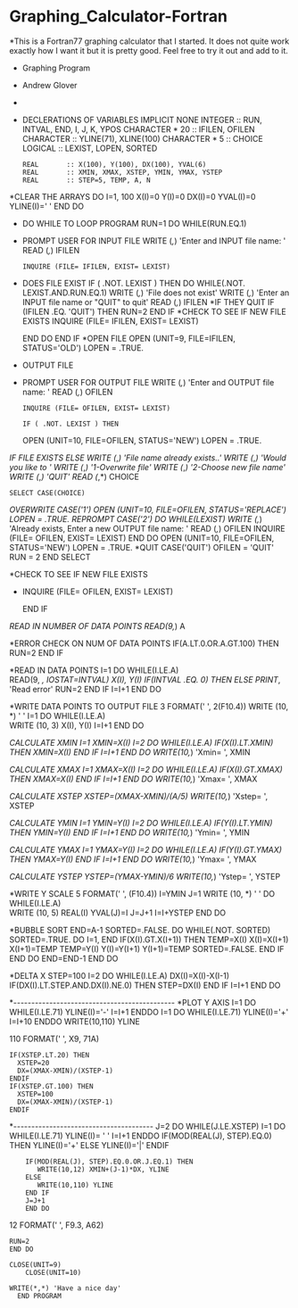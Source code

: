 # Graphing_Calculator-Fortran
*This is a Fortran77 graphing calculator that I started.  It does not quite work exactly how I want it but it is pretty good.  Feel free to try it out and add to it. 
* Graphing Program
* Andrew Glover
* 

* DECLERATIONS OF VARIABLES
      IMPLICIT NONE
      INTEGER        :: RUN, INTVAL, END, I, J, K, YPOS
      CHARACTER * 20 :: IFILEN, OFILEN
      CHARACTER      :: YLINE(71), XLINE(100)
      CHARACTER * 5  :: CHOICE
      LOGICAL        :: LEXIST, LOPEN, SORTED

      REAL 	     :: X(100), Y(100), DX(100), YVAL(6)
      REAL	     :: XMIN, XMAX, XSTEP, YMIN, YMAX, YSTEP
      REAL	     :: STEP=5, TEMP, A, N

*CLEAR THE ARRAYS
	DO I=1, 100
	X(I)=0
	Y(I)=0
	DX(I)=0
	YVAL(I)=0
	YLINE(I)=' '
	END DO

* DO WHILE TO LOOP PROGRAM
	RUN=1
      DO WHILE(RUN.EQ.1)

* PROMPT USER FOR INPUT FILE
      WRITE (*,*) 'Enter and INPUT file name: '
      READ (*,*) IFILEN

      INQUIRE (FILE= IFILEN, EXIST= LEXIST)
* DOES FILE EXIST
        IF ( .NOT. LEXIST ) THEN
	DO WHILE(.NOT. LEXIST.AND.RUN.EQ.1)
	WRITE (*,*) 'File does not exist'
        WRITE (*,*) 'Enter an INPUT file name or "QUIT" to quit'
        READ (*,*) IFILEN
*IF THEY QUIT
	IF (IFILEN .EQ. 'QUIT') THEN
        RUN=2
	END IF
*CHECK TO SEE IF NEW FILE EXISTS
	INQUIRE (FILE= IFILEN, EXIST= LEXIST)
	
	END DO
	END IF
*OPEN FILE
      OPEN (UNIT=9, FILE=IFILEN, STATUS='OLD')
      LOPEN = .TRUE.


* OUTPUT FILE
* PROMPT USER FOR OUTPUT FILE
      WRITE (*,*) 'Enter and OUTPUT file name: '
      READ (*,*) OFILEN

      INQUIRE (FILE= OFILEN, EXIST= LEXIST)

      IF ( .NOT. LEXIST ) THEN
	OPEN (UNIT=10, FILE=OFILEN, STATUS='NEW')
      	LOPEN = .TRUE.
        
*IF FILE EXISTS
	ELSE
	WRITE (*,*) 'File name already exists..'
	WRITE (*,*) 'Would you like to '
	WRITE (*,*) '1-Overwrite file'
	WRITE (*,*) '2-Choose new file name'
	WRITE (*,*) 'QUIT'
	READ (*,*) CHOICE

	SELECT CASE(CHOICE)
*OVERWRITE
		CASE('1')
		 OPEN (UNIT=10, FILE=OFILEN, STATUS='REPLACE')
      		 LOPEN = .TRUE.
*REPROMPT
		CASE('2')
		 DO WHILE(LEXIST)
		 WRITE (*,*) 'Already exists, Enter a new OUTPUT file name: '
		 READ (*,*) OFILEN
		 INQUIRE (FILE= OFILEN, EXIST= LEXIST)
		 END DO
		 OPEN (UNIT=10, FILE=OFILEN, STATUS='NEW')
      		 LOPEN = .TRUE.
*QUIT
		CASE('QUIT')
		OFILEN = 'QUIT'
		RUN = 2
	END SELECT

*CHECK TO SEE IF NEW FILE EXISTS
*	INQUIRE (FILE= OFILEN, EXIST= LEXIST)
	
	END IF

*READ IN NUMBER OF DATA POINTS
	READ(9,*) A

*ERROR CHECK ON NUM OF DATA POINTS
      IF(A.LT.0.OR.A.GT.100) THEN
	RUN=2
      END IF

*READ IN DATA POINTS
	I=1
	DO WHILE(I.LE.A)	
	  READ(9, *, IOSTAT=INTVAL) X(I), Y(I)
	  IF(INTVAL .EQ. 0) THEN
	  ELSE
	  PRINT*, 'Read error'
	  RUN=2
	  END IF
	  I=I+1
      	END DO

*WRITE DATA POINTS TO OUTPUT FILE
3		FORMAT(' ', 2(F10.4))
	WRITE (10, *) ' '
	I=1
	DO WHILE(I.LE.A)	
		WRITE (10, 3) X(I), Y(I)
		I=I+1
	END DO

*CALCULATE XMIN
	I=1
	XMIN=X(I)
	I=2
	DO WHILE(I.LE.A)
	 IF(X(I).LT.XMIN) THEN
	   XMIN=X(I)
	 END IF
	 I=I+1
	END DO
	WRITE(10,*) 'Xmin= ', XMIN

*CALCULATE XMAX
	I=1
	XMAX=X(I)
	I=2
	DO WHILE(I.LE.A)
	 IF(X(I).GT.XMAX) THEN
	   XMAX=X(I)
	 END IF
	I=I+1
	END DO
	WRITE(10,*) 'Xmax= ', XMAX

*CALCULATE XSTEP
	XSTEP=(XMAX-XMIN)/(A/5)
	WRITE(10,*) 'Xstep= ', XSTEP

*CALCULATE YMIN
	I=1
	YMIN=Y(I)
	I=2
	DO WHILE(I.LE.A)
	 IF(Y(I).LT.YMIN) THEN
	   YMIN=Y(I)
	 END IF
	I=I+1
	END DO
	WRITE(10,*) 'Ymin= ', YMIN

*CALCULATE YMAX
	I=1
	YMAX=Y(I)
	I=2
	DO WHILE(I.LE.A)
	 IF(Y(I).GT.YMAX) THEN
	   YMAX=Y(I)
	 END IF
	I=I+1
	END DO
	WRITE(10,*) 'Ymax= ', YMAX

*CALCULATE YSTEP
	YSTEP=(YMAX-YMIN)/6
	WRITE(10,*) 'Ystep= ', YSTEP

*WRITE Y SCALE
5		FORMAT(' ', (F10.4))
	I=YMIN
	J=1
	WRITE (10, *) ' '
	DO WHILE(I.LE.A)	
		WRITE (10, 5) REAL(I)
		YVAL(J)=I
		J=J+1
		I=I+YSTEP
	END DO

*BUBBLE SORT
	END=A-1
	SORTED=.FALSE.
	DO WHILE(.NOT. SORTED)
	SORTED=.TRUE.
	DO I=1, END
	  IF(X(I).GT.X(I+1)) THEN
	    TEMP=X(I)
	    X(I)=X(I+1)
	    X(I+1)=TEMP
	    TEMP=Y(I)
	    Y(I)=Y(I+1)
	    Y(I+1)=TEMP
	    SORTED=.FALSE.
	  END IF
	END DO
	END=END-1
	END DO

*DELTA X
	STEP=100
	I=2
	DO WHILE(I.LE.A)
	  DX(I)=X(I)-X(I-1)
	    IF(DX(I).LT.STEP.AND.DX(I).NE.0) THEN
		STEP=DX(I)
	    END IF
	   I=I+1
	END DO

*---------------------------------------------
*PLOT Y AXIS
	I=1
	DO WHILE(I.LE.71)
	YLINE(I)='-'
	I=I+1
	ENDDO
	I=1
	DO WHILE(I.LE.71)
	YLINE(I)='+'
	I=I+10
	ENDDO
	WRITE(10,110) YLINE

110     FORMAT(' ', X9, 71A)

	IF(XSTEP.LT.20) THEN
	  XSTEP=20
	  DX=(XMAX-XMIN)/(XSTEP-1)
	ENDIF
	IF(XSTEP.GT.100) THEN
	  XSTEP=100
	  DX=(XMAX-XMIN)/(XSTEP-1)
	ENDIF

*---------------------------------------
		J=2
		DO WHILE(J.LE.XSTEP)
		I=1
		DO WHILE(I.LE.71)
		   YLINE(I)= ' '
		   I=I+1
		ENDDO
		IF(MOD(REAL(J), STEP).EQ.0) THEN
		   YLINE(I)='+'
		ELSE
		   YLINE(I)='|'
		ENDIF

		IF(MOD(REAL(J), STEP).EQ.0.OR.J.EQ.1) THEN
		   WRITE(10,12) XMIN+(J-1)*DX, YLINE
		ELSE
		   WRITE(10,110) YLINE
		END IF
		J=J+1
		END DO

12		FORMAT(' ', F9.3, A62)

	RUN=2
	END DO

	CLOSE(UNIT=9)
        CLOSE(UNIT=10)
	
	WRITE(*,*) 'Have a nice day'
      END PROGRAM
